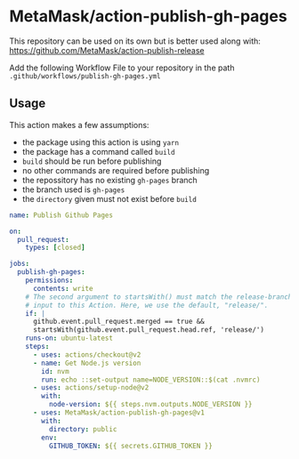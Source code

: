 # MetaMask/action-publish-gh-pages

This repository can be used on its own but is better used along with: https://github.com/MetaMask/action-publish-release

Add the following Workflow File to your repository in the path `.github/workflows/publish-gh-pages.yml`

## Usage

This action makes a few assumptions:

- the package using this action is using `yarn`
- the package has a command called `build`
- `build` should be run before publishing
- no other commands are required before publishing
- the repossitory has no existing `gh-pages` branch
- the branch used is `gh-pages`
- the `directory` given must not exist before `build`


```yml
name: Publish Github Pages

on:
  pull_request:
    types: [closed]

jobs:
  publish-gh-pages:
    permissions:
      contents: write
    # The second argument to startsWith() must match the release-branch-prefix
    # input to this Action. Here, we use the default, "release/".
    if: |
      github.event.pull_request.merged == true &&
      startsWith(github.event.pull_request.head.ref, 'release/')
    runs-on: ubuntu-latest
    steps:
      - uses: actions/checkout@v2
      - name: Get Node.js version
        id: nvm
        run: echo ::set-output name=NODE_VERSION::$(cat .nvmrc)
      - uses: actions/setup-node@v2
        with:
          node-version: ${{ steps.nvm.outputs.NODE_VERSION }}
      - uses: MetaMask/action-publish-gh-pages@v1
        with:
          directory: public
        env:
          GITHUB_TOKEN: ${{ secrets.GITHUB_TOKEN }}
```
